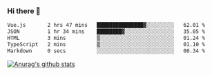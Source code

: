 ### Hi there 👋



<!--
**webB1an/webB1an** is a ✨ _special_ ✨ repository because its `README.md` (this file) appears on your GitHub profile.

Here are some ideas to get you started:

- 🔭 I’m currently working on ...
- 🌱 I’m currently learning ...
- 👯 I’m looking to collaborate on ...
- 🤔 I’m looking for help with ...
- 💬 Ask me about ...
- 📫 How to reach me: ...
- 😄 Pronouns: ...
- ⚡ Fun fact: ...
-->

<!--START_SECTION:waka-->

```txt
Vue.js       2 hrs 47 mins   ███████████████▓░░░░░░░░░   62.01 %
JSON         1 hr 34 mins    ████████▓░░░░░░░░░░░░░░░░   35.05 %
HTML         3 mins          ▒░░░░░░░░░░░░░░░░░░░░░░░░   01.24 %
TypeScript   2 mins          ▒░░░░░░░░░░░░░░░░░░░░░░░░   01.10 %
Markdown     0 secs          ░░░░░░░░░░░░░░░░░░░░░░░░░   00.34 %
```

<!--END_SECTION:waka-->


[![Anurag's github stats](https://github-readme-stats.vercel.app/api?username=webB1an&show_icons=true&theme=radical)](https://github.com/anuraghazra/github-readme-stats)

